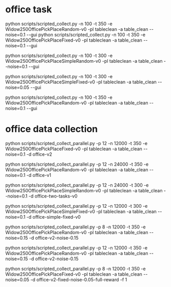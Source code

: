 # office task
python scripts/scripted_collect.py -n 100 -t 350 -e Widow250OfficePickPlaceRandom-v0 -pl tableclean -a table_clean --noise=0.1 --gui
python scripts/scripted_collect.py -n 100 -t 350 -e Widow250OfficePickPlaceFixed-v0 -pl tableclean -a table_clean --noise=0.1 --gui

python scripts/scripted_collect.py -n 100 -t 300 -e Widow250OfficePickPlaceSimpleRandom-v0 -pl tableclean -a table_clean --noise=0.1 --gui 

python scripts/scripted_collect.py -n 100 -t 300 -e Widow250OfficePickPlaceSimpleFixed-v0 -pl tableclean -a table_clean --noise=0.05 --gui 

python scripts/scripted_collect.py -n 100 -t 350 -e Widow250OfficePickPlaceRandom-v0 -pl tableclean -a table_clean --noise=0.1 --gui

# office data collection
python scripts/scripted_collect_parallel.py -p 12 -n 12000 -t 350 -e Widow250OfficePickPlaceFixed-v0 -pl tableclean -a table_clean --noise=0.1 -d office-v2

python scripts/scripted_collect_parallel.py -p 12 -n 24000 -t 350 -e Widow250OfficePickPlaceRandom-v0 -pl tableclean -a table_clean --noise=0.1 -d office-v1

python scripts/scripted_collect_parallel.py -p 12 -n 24000 -t 300 -e Widow250OfficePickPlaceSimpleRandom-v0 -pl tableclean -a table_clean --noise=0.1 -d office-two-tasks-v0


python scripts/scripted_collect_parallel.py -p 12 -n 12000 -t 300 -e Widow250OfficePickPlaceSimpleFixed-v0 -pl tableclean -a table_clean --noise=0.1 -d office-simple-fixed-v0


python scripts/scripted_collect_parallel.py -p 8 -n 12000 -t 350 -e Widow250OfficePickPlaceRandom-v0 -pl tableclean -a table_clean --noise=0.15 -d office-v2-noise-0.15

python scripts/scripted_collect_parallel.py -p 12 -n 12000 -t 350 -e Widow250OfficePickPlaceRandom-v0 -pl tableclean -a table_clean --noise=0.15 -d office-v2-noise-0.15

python scripts/scripted_collect_parallel.py -p 8 -n 12000 -t 350 -e Widow250OfficePickPlaceFixed-v0 -pl tableclean -a table_clean --noise=0.05 -d office-v2-fixed-noise-0.05-full-reward -f 1